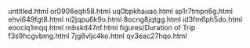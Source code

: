 untitled.html
or0906eqh58.html
uq0bpkhauao.html
sp1r7tmpn6g.html
ehvi649fgt8.html
ni2jqpu6k9o.html
8ocng8jqtgg.html
id3fm6ph5do.html
eoociq1mqq.html
rnbskd47nf.html
figures/Duration of Trip
f3s9hcgvbmg.html
7jg8vljc4ko.html
qv3eac27hqo.html